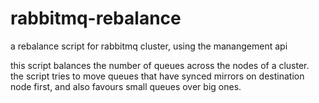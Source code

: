 # rabbitmq-rebalance
a rebalance script for rabbitmq cluster, using the manangement api

this script balances the number of queues across the nodes of a cluster.  
the script tries to move queues that have synced mirrors on destination node first, 
and also favours small queues over big ones.

